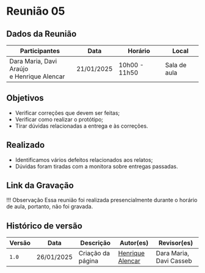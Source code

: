 # Reunião 05

## Dados da Reunião

|                  Participantes                  |    Data    |    Horário    |    Local     |
| ----------------------------------------------- | ---------- | ------------- | ------------ |
| Dara Maria, Davi Araújo <br> e Henrique Alencar | 21/01/2025 | 10h00 - 11h50 | Sala de aula |

## Objetivos 

* Verificar correções que devem ser feitas;
* Verificar como realizar o protótipo;
* Tirar dúvidas relacionadas a entrega e às correções.

## Realizado

* Identificamos vários defeitos relacionados aos relatos;
* Dúvidas foram tiradas com a monitora sobre entregas passadas.

## Link da Gravação

!!! Observação
    Essa reunião foi realizada presencialmente durante o horário de aula, portanto, não foi gravada.

## Histórico de versão

| Versão | Data       | Descrição                                | Autor(es)                                                                                       | Revisor(es)                                                                                                                                    |
| ------ | ---------- | ---------------------------------------- | ----------------------------------------------------------------------------------------------- | ---------------------------------------------------------------------------------------------------------------------------------------------- |
| `1.0`  | 26/01/2025 | Criação da página                     | [Henrique Alencar](https://github.com/henryqma) | Dara Maria, Davi Casseb |
